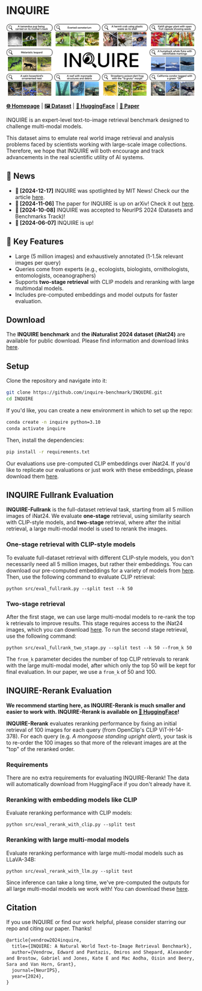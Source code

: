 # INQUIRE

![INQUIRE teaser figure](assets/teaser.jpg)

[**🌐 Homepage**](https://inquire-benchmark.github.io/) | [**🖼️ Dataset**](https://github.com/inquire-benchmark/INQUIRE/tree/main/data/) | [**🤗 HuggingFace**](https://huggingface.co/datasets/evendrow/INQUIRE-Rerank) | [**📖 Paper**](https://arxiv.org/abs/2411.02537)

INQUIRE is an expert-level text-to-image retrieval benchmark designed to challenge multi-modal models. 

This dataset aims to emulate real world image retrieval and analysis problems faced by scientists working with large-scale image collections. Therefore, we hope that INQUIRE will both encourage and track advancements in the real scientific utility of AI systems.


## 🔔 News
- **🚀 [2024-12-17]** INQUIRE was spotlighted by MIT News! Check our the article [here](https://www.csail.mit.edu/news/ecologists-find-computer-vision-models-blind-spots-retrieving-wildlife-images).
- **🚀 [2024-11-06]** The paper for INQUIRE is up on arXiv! Check it out [here](https://arxiv.org/abs/2411.02537).
- **🚀 [2024-10-08]** INQUIRE was accepted to NeurIPS 2024 (Datasets and Benchmarks Track)!
- **🚀 [2024-06-07]** INQUIRE is up!


## 🌟 Key Features
- Large (5 million images) and exhaustively annotated (1-1.5k relevant images per query)
- Queries come from experts (e.g., ecologists, biologists, ornithologists, entomologists, oceanographers)
- Supports **two-stage retrieval** with CLIP models and reranking with large multimodal models.
- Includes pre-computed embeddings and model outputs for faster evaluation.



## Download

The **INQUIRE benchmark** and **the iNaturalist 2024 dataset (iNat24)** are available for public download. Please find information and download links [here](data/README.md).

## Setup

Clone the repository and navigate into it:
```bash
git clone https://github.com/inquire-benchmark/INQUIRE.git
cd INQUIRE
```

If you'd like, you can create a new environment in which to set up the repo:
```bash
conda create -n inquire python=3.10
conda activate inquire
```

Then, install the dependencies:
```bash
pip install -r requirements.txt
```

Our evaluations use pre-computed CLIP embeddings over iNat24. If you'd like to replicate our evaluations or just work with these embeddings, please download them [here](data/README.md). 

## INQUIRE Fullrank Evaluation

**INQUIRE-Fullrank** is the full-dataset retrieval task, starting from all 5 million images of iNat24. We evaluate **one-stage** retrieval, using similarity search with CLIP-style models, and **two-stage** retrieval, where after the initial retrieval, a large multi-modal model is used to rerank the images.

### One-stage retrieval with CLIP-style models

To evaluate full-dataset retrieval with different CLIP-style models, you don't necessarily need all 5 million images, but rather their embeddings. You can download our pre-computed embeddings for a variety of models from [here](data/README.md). Then, use the following command to evaluate CLIP retrieval:

```
python src/eval_fullrank.py --split test --k 50
```

### Two-stage retrieval

After the first stage, we can use large multi-modal models to re-rank the top k retrievals to improve results. This stage requires access to the iNat24 images, which you can download [here](data/README.md). To run the second stage retrieval, use the following command:

```
python src/eval_fullrank_two_stage.py --split test --k 50 --from_k 50
```

The `from_k` parameter decides the number of top CLIP retrievals to rerank with the large multi-modal model, after which only the top 50 will be kept for final evaluation. In our paper, we use a `from_k` of 50 and 100.


## INQUIRE-Rerank Evaluation

**We recommend starting here, as INQUIRE-Rerank is much smaller and easier to work with. INQUIRE-Rerank is available on [🤗 HuggingFace](https://huggingface.co/datasets/evendrow/INQUIRE-Rerank)!**

**INQUIRE-Rerank** evaluates reranking performance by fixing an initial retrieval of 100 images for each query (from OpenClip's CLIP ViT-H-14-378). For each query (e.g. _A mongoose standing upright alert_), your task is to re-order the 100 images so that more of the relevant images are at the "top" of the reranked order. 

### Requirements

There are no extra requirements for evaluating INQUIRE-Rerank! The data will automatically download from HuggingFace if you don't already have it. 

### Reranking with embedding models like CLIP

Evaluate reranking performance with CLIP models:

```
python src/eval_rerank_with_clip.py --split test
```

### Reranking with large multi-modal models

Evaluate reranking performance with large multi-modal models such as LLaVA-34B:

```
python src/eval_rerank_with_llm.py --split test
```

Since inference can take a long time, we've pre-computed the outputs for all large multi-modal models we work with! You can download these [here](cache/README.md).

## Citation
If you use INQUIRE or find our work helpful, please consider starring our repo and citing our paper. Thanks!

```
@article{vendrow2024inquire,
  title={INQUIRE: A Natural World Text-to-Image Retrieval Benchmark}, 
  author={Vendrow, Edward and Pantazis, Omiros and Shepard, Alexander and Brostow, Gabriel and Jones, Kate E and Mac Aodha, Oisin and Beery, Sara and Van Horn, Grant},
  journal={NeurIPS},
  year={2024},
}
```
